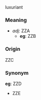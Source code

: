 luxuriant
### Meaning
+ _adj_: ZZA
    + __eg__: ZZB

### Origin

ZZC

### Synonym

__eg__: ZZD

+ ZZE


